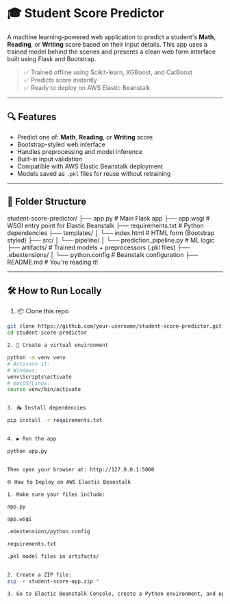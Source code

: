 
# 🎓 Student Score Predictor

A machine learning-powered web application to predict a student's **Math**, **Reading**, or **Writing** score based on their input details. This app uses a trained model behind the scenes and presents a clean web form interface built using Flask and Bootstrap.

> ✅ Trained offline using Scikit-learn, XGBoost, and CatBoost  
> ✅ Predicts score instantly  
> ✅ Ready to deploy on AWS Elastic Beanstalk

---

## 🔍 Features

- Predict one of: **Math**, **Reading**, or **Writing** score
- Bootstrap-styled web interface
- Handles preprocessing and model inference
- Built-in input validation
- Compatible with AWS Elastic Beanstalk deployment
- Models saved as `.pkl` files for reuse without retraining

---



## 📁 Folder Structure

student-score-predictor/
├── app.py # Main Flask app
├── app.wsgi # WSGI entry point for Elastic Beanstalk
├── requirements.txt # Python dependencies
├── templates/
│ └── index.html # HTML form (Bootstrap styled)
├── src/
│ └── pipeline/
│ └── prediction_pipeline.py # ML logic
├── artifacts/ # Trained models + preprocessors (.pkl files)
├── .ebextensions/
│ └── python.config # Beanstalk configuration
├── README.md # You're reading it!


---

## 🛠️ How to Run Locally

1. 📦 Clone this repo

```bash
git clone https://github.com/your-username/student-score-predictor.git
cd student-score-predictor

2. 🐍 Create a virtual environment

python -m venv venv
# Activate it:
# Windows:
venv\Scripts\activate
# macOS/Linux:
source venv/bin/activate


3. 📥 Install dependencies

pip install -r requirements.txt


4. ▶️ Run the app

python app.py


Then open your browser at: http://127.0.0.1:5000

🌐 How to Deploy on AWS Elastic Beanstalk

1. Make sure your files include:

app.py

app.wsgi

.ebextensions/python.config

requirements.txt

.pkl model files in artifacts/


2. Create a ZIP file:
zip -r student-score-app.zip *

3. Go to Elastic Beanstalk Console, create a Python environment, and upload your zip.

 

